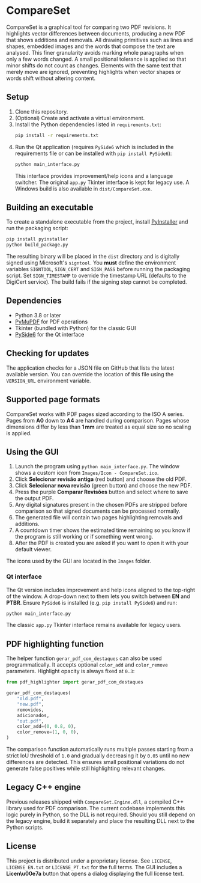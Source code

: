 # CompareSet

CompareSet is a graphical tool for comparing two PDF revisions. It highlights
vector differences between documents, producing a new PDF that shows additions
and removals. All drawing primitives such as lines and shapes, embedded images
and the words that compose the text are analysed. This finer granularity avoids
marking whole paragraphs when only a few words changed. A small positional
tolerance is applied so that minor shifts do not count as changes. Elements
with the same text that merely move are ignored, preventing highlights when
vector shapes or words shift without altering content.

## Setup

1. Clone this repository.
2. (Optional) Create and activate a virtual environment.
3. Install the Python dependencies listed in `requirements.txt`:
   ```bash
   pip install -r requirements.txt
   ```
4. Run the Qt application (requires `PySide6` which is included in the
   requirements file or can be installed with `pip install PySide6`):
   ```bash
   python main_interface.py
   ```
   This interface provides improvement/help icons and a language
   switcher. The original `app.py` Tkinter interface is kept for legacy
   use. A Windows build is also available in `dist/CompareSet.exe`.

## Building an executable

To create a standalone executable from the project, install
[PyInstaller](https://www.pyinstaller.org/) and run the packaging script:

```bash
pip install pyinstaller
python build_package.py
```

The resulting binary will be placed in the `dist` directory and is
digitally signed using Microsoft's `signtool`.  You **must** define the
environment variables `SIGNTOOL`, `SIGN_CERT` and `SIGN_PASS` before
running the packaging script.  Set `SIGN_TIMESTAMP` to override the
timestamp URL (defaults to the DigiCert service).  The build fails if the
signing step cannot be completed.

## Dependencies

- Python 3.8 or later
- [PyMuPDF](https://pypi.org/project/PyMuPDF/) for PDF operations
- Tkinter (bundled with Python) for the classic GUI
- [PySide6](https://pypi.org/project/PySide6/) for the Qt interface

## Checking for updates

The application checks for a JSON file on GitHub that lists the latest
available version. You can override the location of this file using the
`VERSION_URL` environment variable.

## Supported page formats

CompareSet works with PDF pages sized according to the ISO A series. Pages
from **A0** down to **A4** are handled during comparison.
Pages whose dimensions differ by less than **1 mm** are treated as equal
size so no scaling is applied.

## Using the GUI

1. Launch the program using `python main_interface.py`. The window shows a custom icon from `Images/Icon - CompareSet.ico`.
2. Click **Selecionar revisão antiga** (red button) and choose the old PDF.
3. Click **Selecionar nova revisão** (green button) and choose the new PDF.
4. Press the purple **Comparar Revisões** button and select where to save the output PDF.
5. Any digital signatures present in the chosen PDFs are stripped before
   comparison so that signed documents can be processed normally.
6. The generated file will contain two pages highlighting removals and
   additions.
7. A countdown timer shows the estimated time remaining so you know if the
   program is still working or if something went wrong.
8. After the PDF is created you are asked if you want to open it with your default viewer.

The icons used by the GUI are located in the `Images` folder.

### Qt interface

The Qt version includes improvement and help icons aligned to the top-right of the window. A drop-down next to them lets you switch between **EN** and **PTBR**.
Ensure `PySide6` is installed (e.g. `pip install PySide6`) and run:

```bash
python main_interface.py
```
The classic `app.py` Tkinter interface remains available for legacy users.

## PDF highlighting function

The helper function `gerar_pdf_com_destaques` can also be used programmatically.
It accepts optional `color_add` and `color_remove` parameters. Highlight
opacity is always fixed at `0.3`:

```python
from pdf_highlighter import gerar_pdf_com_destaques

gerar_pdf_com_destaques(
    "old.pdf",
    "new.pdf",
    removidos,
    adicionados,
    "out.pdf",
    color_add=(0, 0.8, 0),
    color_remove=(1, 0, 0),
)
```

The comparison function automatically runs multiple passes starting from a
strict IoU threshold of ``1.0`` and gradually decreasing it by ``0.05`` until
no new differences are detected.  This ensures small positional variations do
not generate false positives while still highlighting relevant changes.

## Legacy C++ engine

Previous releases shipped with `CompareSet.Engine.dll`, a compiled C++ library
used for PDF comparison. The current codebase implements this logic purely in
Python, so the DLL is not required. Should you still depend on the legacy
engine, build it separately and place the resulting DLL next to the Python
scripts.

## License

This project is distributed under a proprietary license. See `LICENSE`,
`LICENSE_EN.txt` or `LICENSE_PT.txt` for the full terms. The GUI includes a
**Licen\u00e7a** button that opens a dialog displaying the
full license text.
